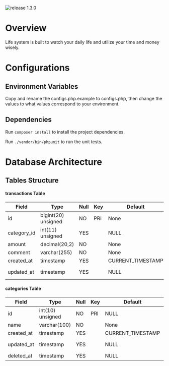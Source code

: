 ![release 1.3.0](https://img.shields.io/badge/release-1.2.0-blue.svg)
# Overview
Life system is built to watch your daily life and utilize your time and money wisely.

# Configurations
## Environment Variables
Copy and rename the configs.php.example to configs.php, then change the values to what values correspond to your environment.
## Dependencies
Run `composer install` to install the project dependencies.

Run `./vendor/bin/phpunit` to run the unit tests.

# Database Architecture
## Tables Structure
#### transactions Table
| Field      | Type                | Null | Key | Default             | Extra                         |
|------------|---------------------|------|-----|---------------------|-------------------------------|
| id         | bigint(20) unsigned | NO   | PRI | None                | AUTO_INCREMENT                |
| category_id| int(11)    unsigned | YES  |     | NULL                |                               |
| amount     | decimal(20,2)       | NO   |     | None                |                               |
| comment    | varchar(255)        | NO   |     | None                |                               |
| created_at | timestamp           | YES  |     | CURRENT_TIMESTAMP	  |                               |
| updated_at | timestamp           | YES  |     | NULL                | ON UPDATE CURRENT_TIMESTAMP   |

#### categories Table
| Field      | Type                | Null | Key | Default             | Extra                         |
|------------|---------------------|------|-----|---------------------|-------------------------------|
| id         | int(10) unsigned    | NO   | PRI | NULL                | AUTO_INCREMENT                |
| name       | varchar(100)        | NO   |     | None                |                               |
| created_at | timestamp           | YES  |     | CURRENT_TIMESTAMP   |                               |
| updated_at | timestamp           | YES  |     | NULL                | ON UPDATE CURRENT_TIMESTAMP   |
| deleted_at | timestamp           | YES  |     | NULL                |                               |
